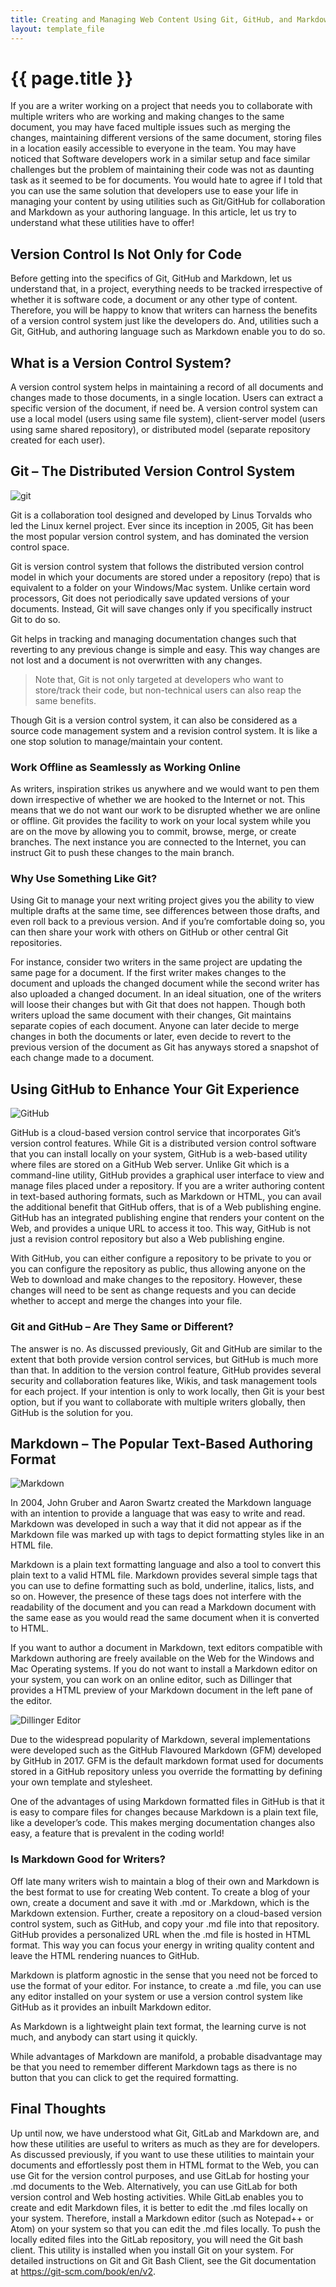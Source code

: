 ```yaml
---
title: Creating and Managing Web Content Using Git, GitHub, and Markdown
layout: template_file
---
```



# {{ page.title }}

If you are a writer working on a project that needs you to collaborate with multiple writers who are working and making changes to the same document, you may have faced multiple issues such as merging the changes, maintaining different versions of the same document, storing files in a location easily accessible to everyone in the team. You may have noticed that Software developers work in a similar setup and face similar challenges but the problem of maintaining their code was not as daunting task as it seemed to be for documents. You would hate to agree if I told that you can use the same solution that developers use to ease your life in managing your content by using utilities such as Git/GitHub for collaboration and Markdown as your authoring language.
In this article, let us try to understand what these utilities have to offer!

## Version Control Is Not Only for Code

Before getting into the specifics of Git, GitHub and Markdown, let us understand that, in a project, everything needs to be tracked irrespective of whether it is software code, a document or any other type of content. Therefore, you will be happy to know that writers can harness the benefits of a version control system just like the developers do. And, utilities such a Git, GitHub, and authoring language such as Markdown enable you to do so.

## What is a Version Control System?

A version control system helps in maintaining a record of all documents and changes made to those documents, in a single location. Users can extract a specific version of the document, if need be.  A version control system can use a local model (users using same file system), client-server model (users using same shared repository), or distributed model (separate repository created for each user).

## Git – The Distributed Version Control System

![git](git.png)

Git is a collaboration tool designed and developed by Linus Torvalds who led the Linux kernel project. Ever since its inception in 2005, Git has been the most popular version control system, and has dominated the version control space.

Git is version control system that follows the distributed version control model in which your documents are stored under a repository (repo) that is equivalent to a folder on your Windows/Mac system. Unlike certain word processors, Git does not periodically save updated versions of your documents. Instead, Git will save changes only if you specifically instruct Git to do so.

Git helps in tracking and managing documentation changes such that reverting to any previous change is simple and easy. This way changes are not lost and a document is not overwritten with any changes.

> Note that, Git is not only targeted at developers who want to store/track their code, but non-technical users can also reap the same benefits.

Though Git is a version control system, it can also be considered as a source code management system and a revision control system. It is like a one stop solution to manage/maintain your content.

### Work Offline as Seamlessly as Working Online

As writers, inspiration strikes us anywhere and we would want to pen them down irrespective of whether we are hooked to the Internet or not. This means that we do not want our work to be disrupted whether we are online or offline. Git provides the facility to work on your local system while you are on the move by allowing you to commit, browse, merge, or create branches. The next instance you are connected to the Internet, you can instruct Git to push these changes to the main branch.

### Why Use Something Like Git?

Using Git to manage your next writing project gives you the ability to view multiple drafts at the same time, see differences between those drafts, and even roll back to a previous version. And if you’re comfortable doing so, you can then share your work with others on GitHub or other central Git repositories.

For instance, consider two writers in the same project are updating the same page for a document. If the first writer makes changes to the document and uploads the changed document while the second writer has also uploaded a changed document. In an ideal situation, one of the writers will loose their changes but with Git that does not happen. Though both writers upload the same document with their changes, Git maintains separate copies of each document. Anyone can later decide to merge changes in both the documents or later, even decide to revert to the previous version of the document as Git has anyways stored a snapshot of each change made to a document.  

## Using GitHub to Enhance Your Git Experience

![GitHub](github.png)

GitHub is a cloud-based version control service that incorporates Git’s version control features. While Git is a distributed version control software that you can install locally on your system, GitHub is a web-based utility where files are stored on a GitHub Web server. Unlike Git which is a command-line utility, GitHub provides a graphical user interface to view and manage files placed under a repository. If you are a writer authoring content in text-based authoring formats, such as Markdown or HTML, you can avail the additional benefit that GitHub offers, that is of a Web publishing engine. GitHub has an integrated publishing engine that renders your content on the Web, and provides a unique URL to access it too. This way, GitHub is not just a revision control repository but also a Web publishing engine.  

With GitHub, you can either configure a repository to be private to you or you can configure the repository as public, thus allowing anyone on the Web to download and make changes to the repository. However, these changes will need to be sent as change requests and you can decide whether to accept and merge the changes into your file.

### Git and GitHub – Are They Same or Different?

The answer is no. As discussed previously, Git and GitHub are similar to the extent that both provide version control services, but GitHub is much more than that. In addition to the version control feature, GitHub provides several security and collaboration features like, Wikis, and task management tools for each project. If your intention is only to work locally, then Git is your best option, but if you want to collaborate with multiple writers globally, then GitHub is the solution for you.


## Markdown – The Popular Text-Based Authoring Format

![Markdown](markdown.png)

In 2004, John Gruber and Aaron Swartz created the Markdown language with an intention to provide a language that was easy to write and read. Markdown was developed in such a way that it did not appear as if the Markdown file was marked up with tags to depict formatting styles like in an HTML file.

Markdown is a plain text formatting language and also a tool to convert this plain text to a valid HTML file. Markdown provides several simple tags that you can use to define formatting such as bold, underline, italics, lists, and so on. However, the presence of these tags does not interfere with the readability of the document and you can read a Markdown document with the same ease as you would read the same document when it is converted to HTML.

If you want to author a document in Markdown, text editors compatible with Markdown authoring are freely available on the Web for the Windows and Mac Operating systems. If you do not want to install a Markdown editor on your system, you can work on an online editor, such as Dillinger that provides a HTML preview of your Markdown document in the left pane of the editor.

![Dillinger Editor](dillinger_screenshot.png)

Due to the widespread popularity of Markdown, several implementations were developed such as the GitHub Flavoured Markdown (GFM) developed by GitHub in 2017. GFM is the default markdown format used for documents stored in a GitHub repository unless you override the formatting by defining your own template and stylesheet.

One of the advantages of using Markdown formatted files in GitHub is that it is easy to compare files for changes because Markdown is a plain text file, like a developer’s code. This makes merging documentation changes also easy, a feature that is prevalent in the coding world!


### Is Markdown Good for Writers?

Off late many writers wish to maintain a blog of their own and Markdown is the best format to use for creating Web content. To create a blog of your own, create a document and save it with .md or .Markdown, which is the Markdown extension. Further, create a repository on a cloud-based version control system, such as GitHub, and copy your .md file into that repository. GitHub provides a personalized URL when the .md file is hosted in HTML format. This way you can focus your energy in writing quality content and leave the HTML rendering nuances to GitHub.

Markdown is platform agnostic in the sense that you need not be forced to use the format of your editor. For instance, to create a .md file, you can use any editor installed on your system or use a version control system like GitHub as it provides an inbuilt Markdown editor.

As Markdown is a lightweight plain text format, the learning curve is not much, and anybody can start using it quickly.

While advantages of Markdown are manifold, a probable disadvantage may be that you need to remember different Markdown tags as there is no button that you can click to get the required formatting.


## Final Thoughts

Up until now, we have understood what Git, GitLab and Markdown are, and how these utilities are useful to writers as much as they are for developers. As discussed previously, if you want to use these utilities to maintain your documents and effortlessly post them in HTML format to the Web, you can use Git for the version control purposes, and use GitLab for hosting your .md documents to the Web. Alternatively, you can use GitLab for both version control and Web hosting activities. While GitLab enables you to create and edit Markdown files, it is better to edit the .md files locally on your system. Therefore, install a Markdown editor (such as Notepad++ or Atom) on your system so that you can edit the .md files locally. To push the locally edited files into the GitLab repository, you will need the Git bash client. This utility is installed when you install Git on your system. For detailed instructions on Git and Git Bash Client, see the Git documentation at https://git-scm.com/book/en/v2.

